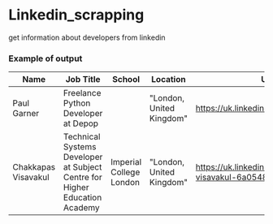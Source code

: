 # Linkedin_scrapping

get information about developers from linkedin

### Example of output

| Name |Job Title  | School|Location|URL|
|--|--|--|--|--|
|Paul Garner|Freelance Python Developer at Depop||"London, United Kingdom"|https://uk.linkedin.com/in/pauljgarner|
|Chakkapas Visavakul|Technical Systems Developer at Subject Centre for Higher Education Academy|Imperial College London|"London, United Kingdom"|https://uk.linkedin.com/in/chakkapas-visavakul-6a054837|
